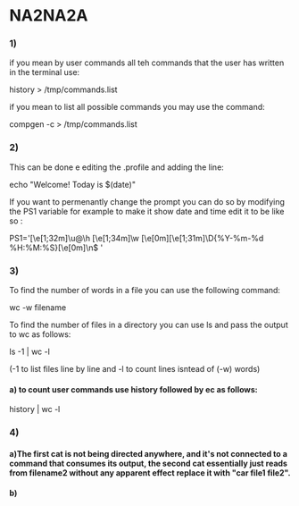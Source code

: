 # NA2NA2A

### 1)
if you mean by user commands all teh commands that the user has written in the terminal use:

history > /tmp/commands.list

if you mean to list all possible commands you may use the command: 

compgen -c > /tmp/commands.list

### 2)
This can be done e editing the .profile and adding the line: 

echo "Welcome! Today is $(date)"

If you want to permenantly change the prompt you can do so by modifying the PS1 variable for example to make it show date and time edit it to be like so : 

PS1='\[\e[1;32m\]\u@\h \[\e[1;34m\]\w \[\e[0m\]\[\e[1;31m\]\D{%Y-%m-%d %H:%M:%S}\[\e[0m\]\n$ '

### 3)
To find the number of words in a file you can use the following command: 

wc -w filename

To find the number of files in a directory you can use ls and pass the output to wc as follows:

ls -1 | wc -l

(-1 to list files line by line and -l to count lines isntead of (-w) words)

#### a) to count user commands use history followed by ec as follows:

history | wc -l

### 4)

#### a)The first cat is not being directed anywhere, and it's not connected to a command that consumes its output, the second cat essentially just reads from filename2 without any apparent effect replace it with "car file1 file2".

#### b) 
